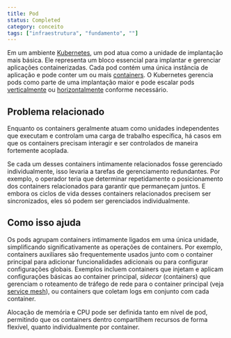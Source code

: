 ```yaml
---
title: Pod
status: Completed
category: conceito
tags: ["infraestrutura", "fundamento", ""]
---
```


Em um ambiente [Kubernetes](/kubernetes/), um pod atua como a unidade de implantação mais básica.
Ele representa um bloco essencial para implantar e gerenciar aplicações containerizadas.
Cada pod contém uma única instância de aplicação e pode conter um ou mais [containers](/container/).
O Kubernetes gerencia pods como parte de uma implantação maior e pode escalar pods [verticalmente](/vertical-scaling/) ou [horizontalmente](/horizontal-scaling/) conforme necessário.

## Problema relacionado

Enquanto os containers geralmente atuam como unidades independentes que executam e controlam uma carga de trabalho específica,
há casos em que os containers precisam interagir e ser controlados de maneira fortemente acoplada.

Se cada um desses containers intimamente relacionados fosse gerenciado individualmente, isso levaria a tarefas de gerenciamento redundantes.
Por exemplo, o operador teria que determinar repetidamente o posicionamento dos containers relacionados para garantir que permaneçam juntos.
E embora os ciclos de vida desses containers relacionados precisem ser sincronizados, eles só podem ser gerenciados individualmente.  


## Como isso ajuda

Os pods agrupam containers intimamente ligados em uma única unidade, simplificando significativamente as operações de containers.
Por exemplo, containers auxiliares são frequentemente usados junto com o container principal para adicionar funcionalidades adicionais ou para configurar configurações globais.
Exemplos incluem containers que injetam e aplicam configurações básicas ao container principal,
_sidecar_ (containers) que gerenciam o roteamento de tráfego de rede para o container principal (veja [service mesh](/service-mesh/)), ou containers que coletam logs em conjunto com cada container.

Alocação de memória e CPU pode ser definida tanto em nível de pod, permitindo que os containers dentro compartilhem recursos de forma flexível, quanto individualmente por container.